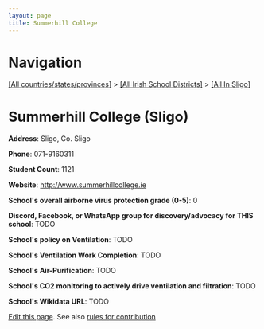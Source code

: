 ```yaml
---
layout: page
title: Summerhill College
---
```

# Navigation

[[All countries/states/provinces]](../../..) > [[All Irish School Districts]](../..) > [[All In Sligo]](..)

# Summerhill College (Sligo)

**Address**: Sligo, Co. Sligo

**Phone**: 071-9160311

**Student Count**: 1121

**Website**: <http://www.summerhillcollege.ie>

**School's overall airborne virus protection grade (0-5)**: 0

**Discord, Facebook, or WhatsApp group for discovery/advocacy for THIS school**: TODO

**School's policy on Ventilation**: TODO

**School's Ventilation Work Completion**: TODO

**School's Air-Purification**: TODO

**School's CO2 monitoring to actively drive ventilation and filtration**: TODO

**School's Wikidata URL**: TODO


[Edit this page](https://github.com/ventilate-schools/Ireland/edit/main/./Sligo/Summerhill_College.md). See also [rules for contribution](../../../contribution-rules/)